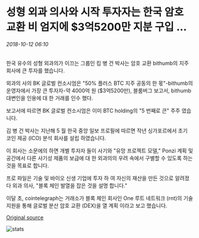 # 성형 외과 의사와 시작 투자자는 한국 암호 교환 비 엄지에 $3억5200만 지분 구입 ...

###### 2018-10-12 06:10

한국 유수의 성형 외과의가 이끄는 그룹인 킴 병 건 박사는 암호 교환 bithumb의 지주 회사에 큰 투자를 했습니다.

외과의 사의 BK 글로벌 컨소시엄은 "50% 플러스 BTC 지주 공동의 한 몫"-bithumb의 운영자에서 가장 큰 투자자-약 4000억 원 ($3억5200만), 블룸버그 보고서, bithumb 대변인을 인용에 대 한 거래를 인수 했다.

보고서에 따르면 BK 글로벌 컨소시엄은 이미 BTC holding의 "5 번째로 큰" 주주 였습니다.

김 병 건 박사는 지난해 5 월 한국 중앙 일보 프로필에 따르면 작년 싱가포르에서 초기 코인 제공 (ICO) 분석 회사를 설립 하였습니다.

이 회사는 소문에의 하면 개별 투자자 들이 사기와 "유망 프로젝트 모델," Ponzi 계획 및 공간에서 다른 사기성 제품의 보급에 대 한 외과의의 우려 속에서 구별할 수 있도록 하는 것을 목표로 합니다.

프로 파일은 기술 및 바이오 신생 기업에 투자 하 여 자신의 재산을 만든 것으로 알려졌다 외과 의사, "블록 체인 발열을 잡은 것을 설명 합니다."

이달 초, cointelegraph는 거래소가 블록 체인 회사인 One 루트 네트워크 (rnt)의 기술 지원을 통해 글로벌 분산 암호 교환 (DEX)을 열 계획 이라고 보고 했습니다.

[Original source](https://cointelegraph.com/news/plastic-surgeon-and-startup-investor-buys-352-million-stake-in-korean-crypto-exchange-bithumb)

![stats](https://c.statcounter.com/11760860/0/a89fa40b/1/ "stats")